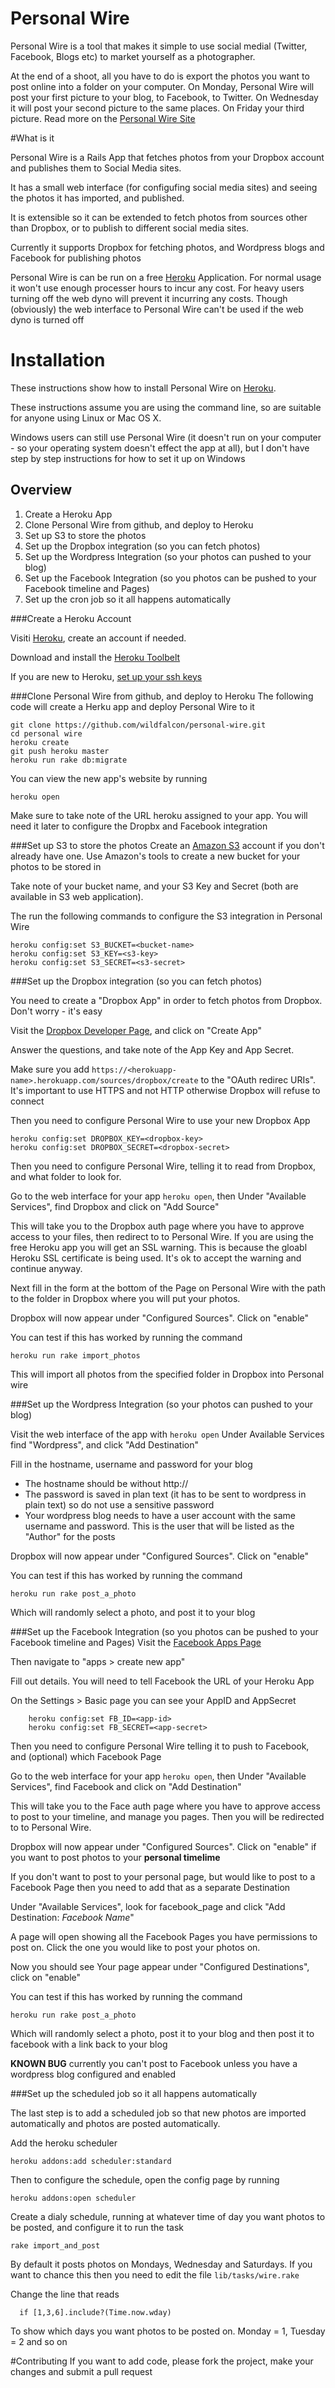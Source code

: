 # Personal Wire

Personal Wire is a tool that makes it simple to use social medial (Twitter, Facebook, Blogs etc) to market yourself as a photographer.

At the end of a shoot, all you have to do is export the photos you want to post online into a folder on your computer. On Monday, Personal Wire will post your first picture to your blog, to Facebook, to Twitter. On Wednesday it will post your second picture to the same places. On Friday your third picture. Read more on the [Personal Wire Site](http://wildfalcon.github.io/personal-wire/)

#What is it

Personal Wire is a Rails App that fetches photos from your Dropbox account and publishes them to Social Media sites.

It has a small web interface (for configufing social media sites) and seeing the photos it has imported, and published.

It is extensible so it can be extended to fetch photos from sources other than Dropbox, or to publish to different social media sites. 

Currently it supports Dropbox for fetching photos, and Wordpress blogs and Facebook for publishing photos

Personal Wire is can be run on a free [Heroku](http://heroku.com) Application. For normal usage it won't use enough processer hours to incur any cost. For heavy users turning off the web dyno will prevent it incurring any costs. Though (obviously) the web interface to Personal Wire can't be used if the web dyno is turned off


# Installation

These instructions show how to install Personal Wire on [Heroku](http://heroku.com). 

These instructions assume you are using the command line, so are suitable for anyone using Linux or Mac OS X.

Windows users can still use Personal Wire (it doesn't run on your computer - so your operating system doesn't effect the app at all), but I don't have step by step instructions for how to set it up on Windows


## Overview
1. Create a Heroku App
2. Clone Personal Wire from github, and deploy to Heroku
3. Set up S3 to store the photos
4. Set up the Dropbox integration (so you can fetch photos)
5. Set up the Wordpress Integration (so your photos can pushed to your blog)
6. Set up the Facebook Integration (so you photos can be pushed to your Facebook timeline and Pages)
7. Set up the cron job so it all happens automatically


###Create a Heroku Account

Visiti [Heroku](http://www.heroku.com]), create an account if needed. 

Download and install the [Heroku Toolbelt](https://toolbelt.heroku.com/)

If you are new to Heroku, [set up your ssh keys](https://devcenter.heroku.com/articles/keys)

###Clone Personal Wire from github, and deploy to Heroku
The following code will create a Herku app and deploy Personal Wire to it

```
git clone https://github.com/wildfalcon/personal-wire.git
cd personal wire
heroku create
git push heroku master
heroku run rake db:migrate

```

You can view the new app's website by running

```
heroku open
```

Make sure to take note of the URL heroku assigned to your app. You will need it later to configure the Dropbx and Facebook integration

###Set up S3 to store the photos
Create an [Amazon S3](http://aws.amazon.com/s3/) account if you don't already have one. Use Amazon's tools to create a new bucket for your photos to be stored in

Take note of your bucket name, and your S3 Key and Secret (both are available in S3 web application). 

The run the following commands to configure the S3 integration in Personal Wire

```
heroku config:set S3_BUCKET=<bucket-name>
heroku config:set S3_KEY=<s3-key>
heroku config:set S3_SECRET=<s3-secret>
```

###Set up the Dropbox integration (so you can fetch photos)

You need to create a "Dropbox App" in order to fetch photos from Dropbox. Don't worry - it's easy

Visit the [Dropbox Developer Page](https://www.dropbox.com/developers/apps), and click on "Create App"

Answer the questions, and take note of the App Key and App Secret.

Make sure you add ```https://<herokuapp-name>.herokuapp.com/sources/dropbox/create```
to the "OAuth redirec URIs". It's important to use HTTPS and not HTTP otherwise Dropbox will refuse to connect

Then you need to configure Personal Wire to use your new Dropbox App

```
heroku config:set DROPBOX_KEY=<dropbox-key>
heroku config:set DROPBOX_SECRET=<dropbox-secret>
```

Then you need to configure Personal Wire, telling it to read from Dropbox, and what folder to look for.

Go to the web interface for your app ```heroku open```, then Under "Available Services", find Dropbox and click on "Add Source"

This will take you to the Dropbox auth page where you have to approve access to your files, then redirect to to Personal Wire. If you are using the free Heroku app you will get an SSL warning. This is because the gloabl Heroku SSL certificate is being used. It's ok to accept the warning and continue anyway. 

Next fill in the form at the bottom of the Page on Personal Wire with the path to the folder in Dropbox where you will put your photos. 

Dropbox will now appear under "Configured Sources". Click on "enable"

You can test if this has worked by running the command

```
heroku run rake import_photos
```

This will import all photos from the specified folder in Dropbox into Personal wire



###Set up the Wordpress Integration (so your photos can pushed to your blog)

Visit the web interface of the app with ```heroku open```
Under Available Services find "Wordpress", and click "Add Destination"

Fill in the hostname, username and password for your blog

*  The hostname should be without http://
*  The password is saved in plan text (it has to be sent to wordpress in plain text) so do not use a sensitive password
*  Your wordpress blog needs to have a user account with the same username and password. This is the user that will be listed as the "Author" for the posts

Dropbox will now appear under "Configured Sources". Click on "enable"

You can test if this has worked by running the command

```
heroku run rake post_a_photo
```

Which will randomly select a photo, and post it to your blog

###Set up the Facebook Integration (so you photos can be pushed to your Facebook timeline and Pages)
Visit the [Facebook Apps Page](https://developers.facebook.com/apps) 

Then navigate to "apps > create new app"

Fill out details. You will need to tell Facebook the URL of your Heroku App

On the Settings > Basic page you can see your AppID and AppSecret

        heroku config:set FB_ID=<app-id>
        heroku config:set FB_SECRET=<app-secret>

Then you need to configure Personal Wire telling it to push to Facebook, and (optional) which Facebook Page

Go to the web interface for your app ```heroku open```, then Under "Available Services", find Facebook and click on "Add Destination"

This will take you to the Face auth page where you have to approve access to post to your timeline, and manage you pages. Then you will be redirected to to Personal Wire. 


Dropbox will now appear under "Configured Sources". Click on "enable" if you want to post photos to your **personal timelime**

If you don't want to post to your personal page, but would like to post to a Facebook Page then you need to add that as a separate Destination

Under "Available Services", look for facebook_page and click "Add Destination: _Facebook Name_"

A page will open showing all the Facebook Pages you have permissions to post on. Click the one you would like to post your photos on. 

Now you should see Your page appear under "Configured Destinations", click on "enable"

You can test if this has worked by running the command

```
heroku run rake post_a_photo
```

Which will randomly select a photo, post it to your blog and then post it to facebook with a link back to your blog

**KNOWN BUG** currently you can't post to Facebook unless you have a wordpress blog configured and enabled


###Set up the scheduled job so it all happens automatically

The last step is to add a scheduled job so that new photos are imported automatically and photos are posted automatically. 

Add the heroku scheduler

```
heroku addons:add scheduler:standard
```

Then to configure the schedule, open the config page by running

```
heroku addons:open scheduler
```

Create a dialy schedule, running at whatever time of day you want photos to be posted, and configure it to run the task

```
rake import_and_post
```

By default it posts photos on Mondays, Wednesday and Saturdays. If you want to chance this then you need to edit the file ```lib/tasks/wire.rake```

Change the line that reads

```
  if [1,3,6].include?(Time.now.wday) 
```

To show which days you want photos to be posted on. Monday = 1, Tuesday = 2 and so on

#Contributing
If you want to add code, please fork the project, make your changes and submit a pull request

